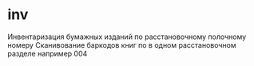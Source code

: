 # inv
Инвентаризация бумажных изданий по расстановочному полочному номеру
Сканивование баркодов книг по  в одном  расстановочном  разделе например 004
